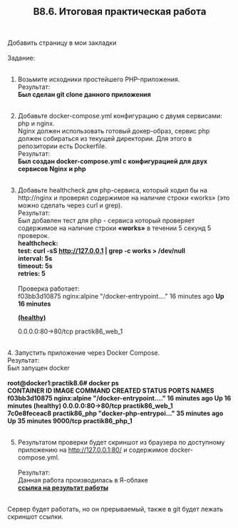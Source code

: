 <h2><center>B8.6. Итоговая практическая работа</center></H2> <br>

 Добавить страницу в мои закладки<br><br>
Задание:<br><br>

1. Возьмите исходники простейшего PHP-приложения. <br>
Результат: <br>
<b>Был сделан git clone данного приложения</b><br><br>
 
2. Добавьте docker-compose.yml конфигурацию с двумя сервисами: php и nginx. <br>
Nginx должен использовать готовый докер-образ, сервис php должен собираться из текущей директории. Для этого в репозитории есть Dockerfile.<br>
 Результат: <br>
  <b>Был создан docker-compose.yml c конфигурацией для двух сервисов Nginx и php</b><br><br>

3. Добавьте healthcheck для php-сервиса, который ходил бы на http://nginx и проверял содержимое на наличие строки «works» (это можно сделать через curl и grep). <br>
Результат: <br>
   Был добавлен тест для php - сервиса который проверяет содержимое на наличие строки <b>«works»</b> в течении 5 секунд 5 проверок. <br>
     <b> healthcheck: <br>
      test: curl -sS http://127.0.0.1 | grep -c works > /dev/null<br>
      interval: 5s <br>
      timeout: 5s <br>
      retries: 5 <br></b><br>
Проверка работает: <br>
f03bb3d10875   nginx:alpine    "/docker-entrypoint.…"   16 minutes ago  <b>Up 16 minutes <p><u> (healthy) </u></p></b>  0.0.0.0:80->80/tcp   practik86_web_1 <br>
<br>
4. Запустить приложение через Docker Compose. <br>
Результат: <br>
   Был запущен docker <br> <br>
<b>
root@docker1:practik8.6# docker ps <br>
CONTAINER ID   IMAGE           COMMAND                  CREATED          STATUS                    PORTS                NAMES <br>
f03bb3d10875   nginx:alpine    "/docker-entrypoint.…"   16 minutes ago   Up 16 minutes (healthy)   0.0.0.0:80->80/tcp   practik86_web_1 <br>
7c0e8feceac8   practik86_php   "docker-php-entrypoi…"   35 minutes ago   Up 35 minutes             9000/tcp             practik86_php_1 <br><br>

</b>

5. Результатом проверки будет скриншот из браузера по доступному приложению на http://127.0.0.1:80/ и содержимое docker-compose.yml. <br><br>
Результат: <br>
   Данная работа производилась в Я-облаке <br>
   <a href=http://51.250.90.228/> <b> ссылка на результат работы </b><a>
 <br>
Сервер будет работать, но он прерываемый, также в git будет лежать скриншот ссылки.
 <br>
   
